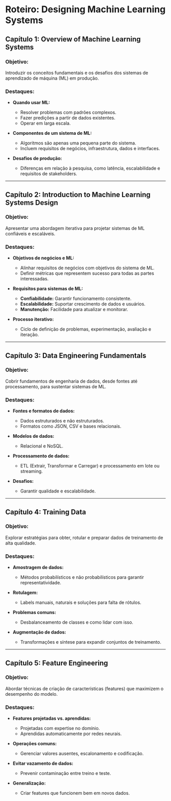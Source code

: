 # Roteiro: Designing Machine Learning Systems

## **Capítulo 1: Overview of Machine Learning Systems**

### **Objetivo:**
Introduzir os conceitos fundamentais e os desafios dos sistemas de aprendizado de máquina (ML) em produção.

### **Destaques:**

- **Quando usar ML:**
  - Resolver problemas com padrões complexos.
  - Fazer predições a partir de dados existentes.
  - Operar em larga escala.

- **Componentes de um sistema de ML:**
  - Algoritmos são apenas uma pequena parte do sistema.
  - Incluem requisitos de negócios, infraestrutura, dados e interfaces.

- **Desafios de produção:**
  - Diferenças em relação à pesquisa, como latência, escalabilidade e requisitos de stakeholders.

---

## **Capítulo 2: Introduction to Machine Learning Systems Design**

### **Objetivo:**
Apresentar uma abordagem iterativa para projetar sistemas de ML confiáveis e escaláveis.

### **Destaques:**

- **Objetivos de negócios e ML:**
  - Alinhar requisitos de negócios com objetivos do sistema de ML.
  - Definir métricas que representem sucesso para todas as partes interessadas.

- **Requisitos para sistemas de ML:**
  - **Confiabilidade:** Garantir funcionamento consistente.
  - **Escalabilidade:** Suportar crescimento de dados e usuários.
  - **Manutenção:** Facilidade para atualizar e monitorar.

- **Processo iterativo:**
  - Ciclo de definição de problemas, experimentação, avaliação e iteração.

---

## **Capítulo 3: Data Engineering Fundamentals**

### **Objetivo:**
Cobrir fundamentos de engenharia de dados, desde fontes até processamento, para sustentar sistemas de ML.

### **Destaques:**

- **Fontes e formatos de dados:**
  - Dados estruturados e não estruturados.
  - Formatos como JSON, CSV e bases relacionais.

- **Modelos de dados:**
  - Relacional e NoSQL.

- **Processamento de dados:**
  - ETL (Extrair, Transformar e Carregar) e processamento em lote ou streaming.

- **Desafios:**
  - Garantir qualidade e escalabilidade.

---

## **Capítulo 4: Training Data**

### **Objetivo:**
Explorar estratégias para obter, rotular e preparar dados de treinamento de alta qualidade.

### **Destaques:**

- **Amostragem de dados:**
  - Métodos probabilísticos e não probabilísticos para garantir representatividade.

- **Rotulagem:**
  - Labels manuais, naturais e soluções para falta de rótulos.

- **Problemas comuns:**
  - Desbalanceamento de classes e como lidar com isso.

- **Augmentação de dados:**
  - Transformações e síntese para expandir conjuntos de treinamento.

---

## **Capítulo 5: Feature Engineering**

### **Objetivo:**
Abordar técnicas de criação de características (features) que maximizem o desempenho do modelo.

### **Destaques:**

- **Features projetadas vs. aprendidas:**
  - Projetadas com expertise no domínio.
  - Aprendidas automaticamente por redes neurais.

- **Operações comuns:**
  - Gerenciar valores ausentes, escalonamento e codificação.

- **Evitar vazamento de dados:**
  - Prevenir contaminação entre treino e teste.

- **Generalização:**
  - Criar features que funcionem bem em novos dados.


